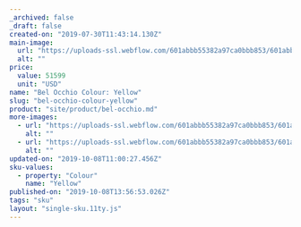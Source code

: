 ```yaml
---
_archived: false
_draft: false
created-on: "2019-07-30T11:43:14.130Z"
main-image:
  url: "https://uploads-ssl.webflow.com/601abbb55382a97ca0bbb853/601abbb55382a9bdcfbbba73_bel-occhio-chandelier_r3_download.jpg"
  alt: ""
price:
  value: 51599
  unit: "USD"
name: "Bel Occhio Colour: Yellow"
slug: "bel-occhio-colour-yellow"
product: "site/product/bel-occhio.md"
more-images:
  - url: "https://uploads-ssl.webflow.com/601abbb55382a97ca0bbb853/601abbb55382a9aa3fbbba82_bel_occhio_pendant_orange_72_download.jpg"
    alt: ""
  - url: "https://uploads-ssl.webflow.com/601abbb55382a97ca0bbb853/601abbb55382a9996bbbba7b_bel_occhio_white_72_download.jpg"
    alt: ""
updated-on: "2019-10-08T11:00:27.456Z"
sku-values:
  - property: "Colour"
    name: "Yellow"
published-on: "2019-10-08T13:56:53.026Z"
tags: "sku"
layout: "single-sku.11ty.js"
---
```



